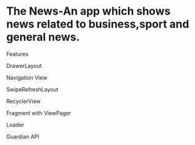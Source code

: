 # The News-An app which shows news related to business,sport and general news.

Features

DrawerLayout


Navigation View


SwipeRefreshLayout



RecyclerView


Fragment with ViewPager


Loader


Guardian API




